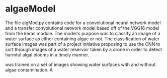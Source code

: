 # algaeModel
The file algMod.py contains code for a convolutional neural network model and a transfer convolutional network model based off of the VGG16 model from the keras module. The model's purpose was to classify an image of a water surface as either containing algae or not. The classification of water surface images was part of a project initiative proposing to use the CNN to sort through images of a water reservoir taken by a drone in order to detect harmful algal blooms in a timely manner. 

was trained on a set of images showing water surfaces with and without algae contamination. A
